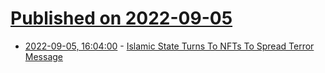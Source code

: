 # [Published on 2022-09-05](index.md)

* [2022-09-05, 16:04:00](https://yro.slashdot.org/story/22/09/05/164243/islamic-state-turns-to-nfts-to-spread-terror-message?utm_source=rss1.0mainlinkanon&utm_medium=feed) - [Islamic State Turns To NFTs To Spread Terror Message](https://yro.slashdot.org/story/22/09/05/164243/islamic-state-turns-to-nfts-to-spread-terror-message?utm_source=rss1.0mainlinkanon&utm_medium=feed)
